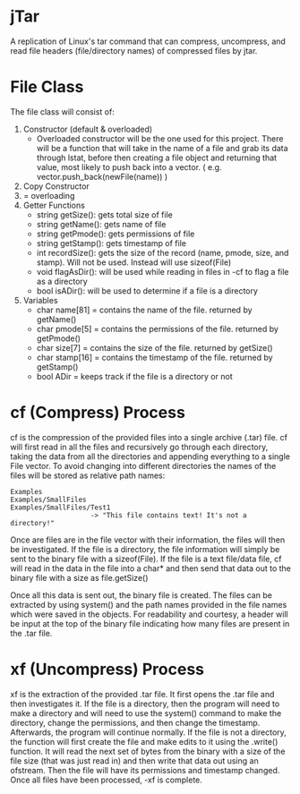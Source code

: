 # jTar
A replication of Linux's tar command that can compress, uncompress, and read file headers (file/directory names) of compressed files by jtar.

# File Class
The file class will consist of:
1. Constructor (default & overloaded)
    - Overloaded constructor will be the one used for this project. There will be a function that will
      take in the name of a file and grab its data through lstat, before then creating a file object and
      returning that value, most likely to push back into a vector. ( e.g. vector<File>.push_back(newFile(name)) )
2. Copy Constructor
3. = overloading
4. Getter Functions
    - string getSize(): gets total size of file
    - string getName(): gets name of file
    - string getPmode(): gets permissions of file
    - string getStamp(): gets timestamp of file
    - int recordSize(): gets the size of the record (name, pmode, size, and stamp). Will not be used. Instead
       will use sizeof(File)
    - void flagAsDir(): will be used while reading in files in -cf to flag a file as a directory
    - bool isADir(): will be used to determine if a file is a directory
5. Variables
    - char name[81] = contains the name of the file. returned by getName()
    - char pmode[5] = contains the permissions of the file. returned by getPmode()
    - char size[7] = contains the size of the file. returned by getSize()
    - char stamp[16] = contains the timestamp of the file. returned by getStamp()
    - bool ADir = keeps track if the file is a directory or not

# cf (Compress) Process
cf is the compression of the provided files into a single archive (.tar) file. cf will first read in all the files and
recursively go through each directory, taking the data from all the directories and appending everything to a single File
vector. To avoid changing into different directories the names of the files will be stored as relative path names:

    Examples
    Examples/SmallFiles
    Examples/SmallFiles/Test1
                        -> "This file contains text! It's not a directory!"

Once are files are in the file vector with their information, the files will then be investigated. If the file is a directory,
the file information will simply be sent to the binary file with a sizeof(File). If the file is a text file/data file, cf will
read in the data in the file into a char* and then send that data out to the binary file with a size as file.getSize()

Once all this data is sent out, the binary file is created. The files can be extracted by using system() and the path names provided
in the file names which were saved in the objects. For readability and courtesy, a header will be input at the top of the binary file
indicating how many files are present in the .tar file.

# xf (Uncompress) Process
xf is the extraction of the provided .tar file. It first opens the .tar file and then investigates it. If the file is a directory,
then the program will need to make a directory and will need to use the system() command to make the directory, change the permissions,
and then change the timestamp. Afterwards, the program will continue normally. If the file is not a directory, the function will first 
create the file and make edits to it using the .write() function. It will read the next set of bytes from the binary with a size of the
file size (that was just read in) and then write that data out using an ofstream. Then the file will have its permissions and timestamp
changed. Once all files have been processed, -xf is complete.

